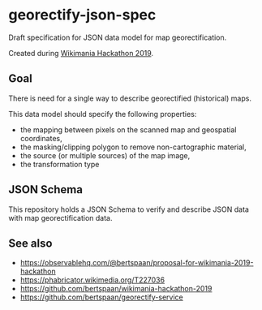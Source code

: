 # georectify-json-spec

Draft specification for JSON data model for map georectification.

Created during [Wikimania Hackathon 2019](https://wikimania.wikimedia.org/wiki/2019:Hackathon).

## Goal

There is need for a single way to describe georectified (historical) maps.

This data model should specify the following properties:

  - the mapping between pixels on the scanned map and geospatial coordinates,
  - the masking/clipping polygon to remove non-cartographic material,
  - the source (or multiple sources) of the map image,
  - the transformation type

## JSON Schema

This repository holds a JSON Schema to verify and describe JSON data with map georectification data.

## See also

- https://observablehq.com/@bertspaan/proposal-for-wikimania-2019-hackathon
- https://phabricator.wikimedia.org/T227036
- https://github.com/bertspaan/wikimania-hackathon-2019
- https://github.com/bertspaan/georectify-service
